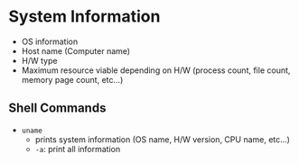 # System Information
- OS information
- Host name (Computer name)
- H/W type
- Maximum resource viable depending on H/W (process count, file count, memory page count, etc...)

## Shell Commands
- `uname`
    - prints system information (OS name, H/W version, CPU name, etc...)
    - `-a`: print all information